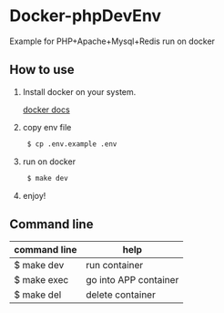 # Docker-phpDevEnv
Example for PHP+Apache+Mysql+Redis run on docker

## How to use

1. Install docker on your system.
    
    [docker docs](https://docs.docker.com/install/)

2. copy env file
    ```bash
     $ cp .env.example .env
    ```

3. run on docker
    ```bash
     $ make dev
    ```

4. enjoy!

## Command line

| command line | help                   |
| ------------ | ---------------------- |
| $ make dev   | run container          |
| $ make exec  | go into APP container  |
| $ make del   | delete container       |
